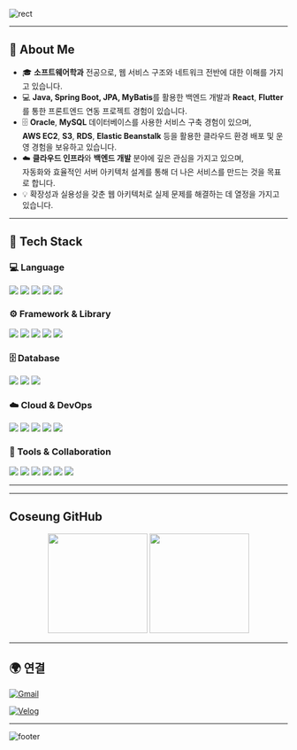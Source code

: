 <!-- Header -->
![rect](https://capsule-render.vercel.app/api?type=rect&color=gradient&text=Seungho%20Choi&fontAlign=30&fontSize=30&textBg=true&desc=Problem%20Solving%20Developer&descAlign=60&descAlignY=50)


---

## 👋 About Me
- 🎓 **소프트웨어학과** 전공으로, 웹 서비스 구조와 네트워크 전반에 대한 이해를 가지고 있습니다.  
- 💻 **Java, Spring Boot, JPA, MyBatis**를 활용한 백엔드 개발과 **React**, **Flutter**를 통한 프론트엔드 연동 프로젝트 경험이 있습니다.  
- 🗄️ **Oracle**, **MySQL** 데이터베이스를 사용한 서비스 구축 경험이 있으며,  
  **AWS EC2**, **S3**, **RDS**, **Elastic Beanstalk** 등을 활용한 클라우드 환경 배포 및 운영 경험을 보유하고 있습니다.  
- ☁️ **클라우드 인프라**와 **백엔드 개발** 분야에 깊은 관심을 가지고 있으며,  
  자동화와 효율적인 서버 아키텍처 설계를 통해 더 나은 서비스를 만드는 것을 목표로 합니다.  
- 💡 확장성과 실용성을 갖춘 웹 아키텍처로 실제 문제를 해결하는 데 열정을 가지고 있습니다.

---

## 🧱 Tech Stack

### 💻 Language
<img src="https://img.shields.io/badge/Java-007396?style=flat-square&logo=Java&logoColor=white"/>
<img src="https://img.shields.io/badge/JavaScript-F7DF1E?style=flat-square&logo=JavaScript&logoColor=black"/>
<img src="https://img.shields.io/badge/HTML5-E34F26?style=flat-square&logo=HTML5&logoColor=white"/>
<img src="https://img.shields.io/badge/CSS3-1572B6?style=flat-square&logo=CSS3&logoColor=white"/>
<img src="https://img.shields.io/badge/Python-3776AB?style=flat-square&logo=Python&logoColor=white"/>

### ⚙️ Framework & Library
<img src="https://img.shields.io/badge/Spring%20Boot-6DB33F?style=flat-square&logo=Spring%20Boot&logoColor=white"/>
<img src="https://img.shields.io/badge/Spring%20Data%20JPA-59666C?style=flat-square&logo=Spring&logoColor=white"/>
<img src="https://img.shields.io/badge/React-61DAFB?style=flat-square&logo=React&logoColor=black"/>
<img src="https://img.shields.io/badge/Node.js-339933?style=flat-square&logo=Node.js&logoColor=white"/>
<img src="https://img.shields.io/badge/Flask-000000?style=flat-square&logo=Flask&logoColor=white"/>

### 🗄️ Database
<img src="https://img.shields.io/badge/MySQL-4479A1?style=flat-square&logo=MySQL&logoColor=white"/>
<img src="https://img.shields.io/badge/H2%20Database-003B57?style=flat-square&logo=H2&logoColor=white"/>
<img src="https://img.shields.io/badge/Oracle-F80000?style=flat-square&logo=Oracle&logoColor=white"/>

### ☁️ Cloud & DevOps
<img src="https://img.shields.io/badge/Amazon%20AWS-232F3E?style=flat-square&logo=Amazon%20AWS&logoColor=white"/>
<img src="https://img.shields.io/badge/S3-569A31?style=flat-square&logo=Amazon%20S3&logoColor=white"/>
<img src="https://img.shields.io/badge/EC2-FF9900?style=flat-square&logo=Amazon%20EC2&logoColor=white"/>
<img src="https://img.shields.io/badge/CloudFront-FF4F8B?style=flat-square&logo=Amazon%20CloudFront&logoColor=white"/>
<img src="https://img.shields.io/badge/RDS-527FFF?style=flat-square&logo=Amazon%20RDS&logoColor=white"/>

### 🧰 Tools & Collaboration
<img src="https://img.shields.io/badge/Git-F05032?style=flat-square&logo=Git&logoColor=white"/>
<img src="https://img.shields.io/badge/GitHub-181717?style=flat-square&logo=GitHub&logoColor=white"/>
<img src="https://img.shields.io/badge/IntelliJ%20IDEA-000000?style=flat-square&logo=IntelliJ%20IDEA&logoColor=white"/>
<img src="https://img.shields.io/badge/VSCode-007ACC?style=flat-square&logo=Visual%20Studio%20Code&logoColor=white"/>
<img src="https://img.shields.io/badge/Notion-000000?style=flat-square&logo=Notion&logoColor=white"/>
<img src="https://img.shields.io/badge/Cursor-000000?style=flat-square&logo=Cursor&logoColor=white"/>



---

---

## Coseung GitHub
<div align="center">
  
  <!-- 깃허브 활동 통계 카드 -->
  <img src="https://github-readme-stats.vercel.app/api?username=Coseung&show_icons=true&theme=radical&hide_border=true" height="180px"/>

  <!-- 가장 많이 사용한 언어 카드 -->
  <img src="https://github-readme-stats.vercel.app/api/top-langs/?username=Coseung&layout=compact&theme=radical&hide_border=true" height="180px"/>

</div>

---


## 🌍 연결
[![Gmail](https://img.shields.io/badge/이메일-보내기-EA4335?style=flat-square&logo=Gmail&logoColor=white)](mailto:dreamdpsh@gmail.com)
<!--[![Notion](https://img.shields.io/badge/포트폴리오-Notion-000000?style=flat-square&logo=Notion&logoColor=white)](노션포트폴리오주소)-->
[![Velog](https://img.shields.io/badge/블로그-Velog-20C997?style=flat-square&logo=Velog&logoColor=white)]([https://velog.io/@velog아이디](https://velog.io/@dreamdp01/posts))

---

<!-- Footer -->
![footer](https://capsule-render.vercel.app/api?type=waving&color=gradient&height=150&section=footer)

